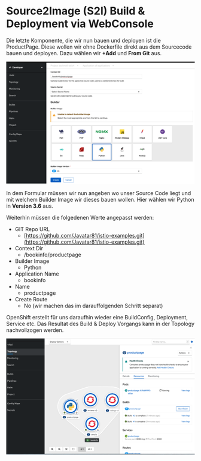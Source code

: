 # Source2Image \(S2I\) Build & Deployment via WebConsole

Die letzte Komponente, die wir nun bauen und deployen ist die ProductPage. Diese wollen wir ohne Dockerfile direkt aus dem Sourcecode bauen und deployen. Dazu wählen wir **+Add** und **From Git** aus.

![](../../../.gitbook/assets/screenshot-2020-09-14-at-16.09.51.png)

In dem Formular müssen wir nun angeben wo unser Source Code liegt und mit welchem Builder Image wir dieses bauen wollen. Hier wählen wir Python in **Version 3.6** aus.

Weiterhin müssen die folgedenen Werte angepasst werden:

* GIT Repo URL
  * [https://github.com/Javatar81/istio-examples.git](https://github.com/Javatar81/istio-examples.git)
* Context Dir
  * /bookinfo/productpage
* Builder Image
  * Python
* Application Name
  * bookinfo
* Name
  * productpage
* Create Route
  * No \(wir machen das im darauffolgenden Schritt separat\)

OpenShift erstellt für uns daraufhin wieder eine BuildConfig, Deployment, Service etc. Das Resultat des Build & Deploy Vorgangs kann in der Topology nachvollzogen werden.

![](../../../.gitbook/assets/screenshot-2020-09-14-at-16.12.55.png)

